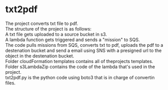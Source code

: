 # txt2pdf
The project converts txt file to pdf.  
The structure of the project is as follows:  
    A txt file gets uploaded to a source bucket in s3.  
    A lambda function gets triggered and sends a "mission" to SQS.  
    The code pulls missions from SQS, converts txt to pdf, uploads the pdf to a destenation bucket and send a email using SNS with a presigned url to the object in the       destenation bucket.  
Folder cloudFormation templates contains all of theprojects templates.  
Folder s3LambdaZip contains the code of the lambda that's used in the project.  
txt2pdf.py is the python code using boto3 that is in charge of convertin files.  
